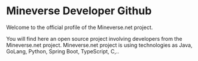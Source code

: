 # Mineverse Developer Github

Welcome to the official profile of the Mineverse.net project.


You will find here an open source project involving developers from the Mineverse.net project.
Mineverse.net project is using technologies as Java, GoLang, Python, Spring Boot, TypeScript, C,..

